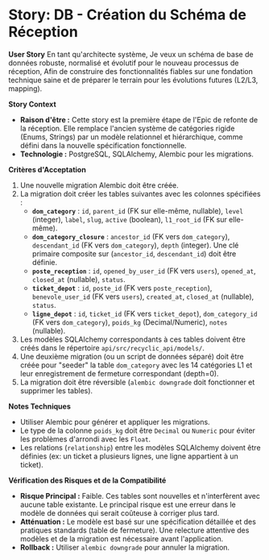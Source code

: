 # Story: DB - Création du Schéma de Réception

**User Story**
En tant qu'architecte système,
Je veux un schéma de base de données robuste, normalisé et évolutif pour le nouveau processus de réception,
Afin de construire des fonctionnalités fiables sur une fondation technique saine et de préparer le terrain pour les évolutions futures (L2/L3, mapping).

**Story Context**

*   **Raison d'être :** Cette story est la première étape de l'Epic de refonte de la réception. Elle remplace l'ancien système de catégories rigide (Enums, Strings) par un modèle relationnel et hiérarchique, comme défini dans la nouvelle spécification fonctionnelle.
*   **Technologie :** PostgreSQL, SQLAlchemy, Alembic pour les migrations.

**Critères d'Acceptation**

1.  Une nouvelle migration Alembic doit être créée.
2.  La migration doit créer les tables suivantes avec les colonnes spécifiées :
    *   **`dom_category`** : `id`, `parent_id` (FK sur elle-même, nullable), `level` (integer), `label`, `slug`, `active` (boolean), `l1_root_id` (FK sur elle-même).
    *   **`dom_category_closure`** : `ancestor_id` (FK vers `dom_category`), `descendant_id` (FK vers `dom_category`), `depth` (integer). Une clé primaire composite sur (`ancestor_id`, `descendant_id`) doit être définie.
    *   **`poste_reception`** : `id`, `opened_by_user_id` (FK vers `users`), `opened_at`, `closed_at` (nullable), `status`.
    *   **`ticket_depot`** : `id`, `poste_id` (FK vers `poste_reception`), `benevole_user_id` (FK vers `users`), `created_at`, `closed_at` (nullable), `status`.
    *   **`ligne_depot`** : `id`, `ticket_id` (FK vers `ticket_depot`), `dom_category_id` (FK vers `dom_category`), `poids_kg` (Decimal/Numeric), `notes` (nullable).
3.  Les modèles SQLAlchemy correspondants à ces tables doivent être créés dans le répertoire `api/src/recyclic_api/models/`.
4.  Une deuxième migration (ou un script de données séparé) doit être créée pour "seeder" la table `dom_category` avec les 14 catégories L1 et leur enregistrement de fermeture correspondant (depth=0).
5.  La migration doit être réversible (`alembic downgrade` doit fonctionner et supprimer les tables).

**Notes Techniques**

*   Utiliser Alembic pour générer et appliquer les migrations.
*   Le type de la colonne `poids_kg` doit être `Decimal` ou `Numeric` pour éviter les problèmes d'arrondi avec les `Float`.
*   Les relations (`relationship`) entre les modèles SQLAlchemy doivent être définies (ex: un ticket a plusieurs lignes, une ligne appartient à un ticket).

**Vérification des Risques et de la Compatibilité**

*   **Risque Principal :** Faible. Ces tables sont nouvelles et n'interfèrent avec aucune table existante. Le principal risque est une erreur dans le modèle de données qui serait coûteuse à corriger plus tard.
*   **Atténuation :** Le modèle est basé sur une spécification détaillée et des pratiques standards (table de fermeture). Une relecture attentive des modèles et de la migration est nécessaire avant l'application.
*   **Rollback :** Utiliser `alembic downgrade` pour annuler la migration.

